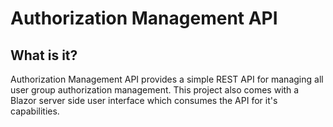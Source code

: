 # Authorization Management API

## What is it?

Authorization Management API provides a simple REST API for managing all user group authorization management.  This project also comes with a Blazor server side user interface which consumes the API for it's capabilities.  
